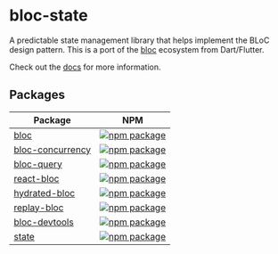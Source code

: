 # bloc-state

A predictable state management library that helps implement the BLoC design pattern. This is a port of the [bloc](https://github.com/felangel/bloc) ecosystem from Dart/Flutter.  

Check out the [docs](https://jacobtipp.github.io/bloc-state/#/) for more information.

## Packages

| Package                                                                                    | NPM                                                                                                                  |
| ------------------------------------------------------------------------------------------ | -------------------------------------------------------------------------------------------------------------------- |
| [bloc](https://github.com/jacobtipp/bloc-state/tree/main/packages/bloc)                         | [![npm package](https://img.shields.io/npm/v/%40jacobtipp/bloc)](https://www.npmjs.com/package/@jacobtipp/bloc)                               |
| [bloc-concurrency](https://github.com/jacobtipp/bloc-state/tree/main/packages/bloc-concurrency) | [![npm package](https://img.shields.io/npm/v/%40jacobtipp/bloc-concurrency)](https://www.npmjs.com/package/@jacobtipp/bloc-concurrency)       |
| [bloc-query](https://github.com/jacobtipp/bloc-state/tree/main/packages/bloc-query) | [![npm package](https://img.shields.io/npm/v/%40jacobtipp/bloc-query)](https://www.npmjs.com/package/@jacobtipp/bloc-query)       |
| [react-bloc](https://github.com/jacobtipp/bloc-state/tree/main/packages/react-bloc)         | [![npm package](https://img.shields.io/npm/v/%40jacobtipp/react-bloc)](https://www.npmjs.com/package/@jacobtipp/react-bloc)               |
| [hydrated-bloc](https://github.com/jacobtipp/bloc-state/tree/main/packages/hydrated-bloc)       | [![npm package](https://img.shields.io/npm/v/%40jacobtipp/hydrated-bloc)](https://www.npmjs.com/package/@jacobtipp/hydrated-bloc)             |
| [replay-bloc](https://github.com/jacobtipp/bloc-state/tree/main/packages/replay-bloc)           | [![npm package](https://img.shields.io/npm/v/%40jacobtipp/replay-bloc)](https://www.npmjs.com/package/@jacobtipp/replay-bloc)                 |
| [bloc-devtools](https://github.com/jacobtipp/bloc-state/tree/main/packages/bloc-devtools)           | [![npm package](https://img.shields.io/npm/v/%40jacobtipp/bloc-devtools)](https://www.npmjs.com/package/@jacobtipp/bloc-devtools)                 |
| [state](https://github.com/jacobtipp/bloc-state/tree/main/packages/state)           | [![npm package](https://img.shields.io/npm/v/%40jacobtipp/state)](https://www.npmjs.com/package/@jacobtipp/state)                 |
